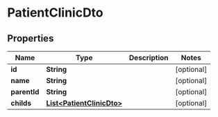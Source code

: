 # PatientClinicDto

## Properties
Name | Type | Description | Notes
------------ | ------------- | ------------- | -------------
**id** | **String** |  |  [optional]
**name** | **String** |  |  [optional]
**parentId** | **String** |  |  [optional]
**childs** | [**List&lt;PatientClinicDto&gt;**](PatientClinicDto.md) |  |  [optional]
